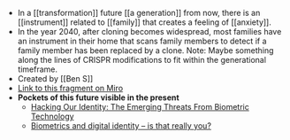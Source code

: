 - In a [[transformation]] future [[a generation]] from now, there is an [[instrument]] related to [[family]] that creates a feeling of [[anxiety]].
- In the year 2040, after cloning becomes widespread, most families have an instrument in their home that scans family members to detect if a family member has been replaced by a clone. Note: Maybe something along the lines of CRISPR modifications to fit within the generational timeframe.
- Created by [[Ben S]]
- [Link to this fragment on Miro](https://miro.com/app/board/o9J_kpEmVVk=/?moveToWidget=3074457348949446754&cot=11)
- **Pockets of this future visible in the present**
    - [Hacking Our Identity: The Emerging Threats From Biometric Technology](https://www.forbes.com/sites/cognitiveworld/2019/03/09/hacking-our-identity-the-emerging-threats-from-biometric-technology/#6f4f97f95682)
    - [Biometrics and digital identity – is that really you?](https://www.signicat.com/resources/biometrics-and-digital-identity-is-that-really-you)
